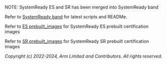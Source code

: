 
NOTE: SystemReady ES and SR has been merged into SystemReady band

Refer to [SystemReady band](../SystemReady-band) for latest scripts and READMe.

Refer to [ES prebuilt_images](prebuilt_images) for SystemReady ES prebuilt certification images

Refer to [SR prebuilt_images](../SR/prebuilt_images) for SystemReady SR prebuilt certification images


*Copyright (c) 2022-2024, Arm Limited and Contributors. All rights reserved.*

